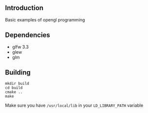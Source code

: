 ## Introduction
Basic examples of opengl programming

## Dependencies
- glfw 3.3
- glew
- glm

## Building

```
mkdir build 
cd build
cmake ..
make
```

Make sure you have `/usr/local/lib` in your `LD_LIBRARY_PATH` variable
